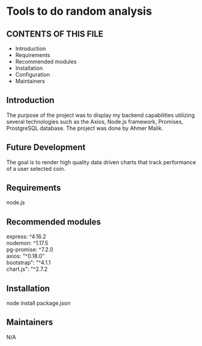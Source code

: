 Tools to do random analysis
========

CONTENTS OF THIS FILE
---------------------

 * Introduction
 * Requirements
 * Recommended modules
 * Installation
 * Configuration
 * Maintainers


Introduction
------------
The purpose of the project was to display my backend capabilities utilizing several technologies such as the Axios, Node.js framework, Promises, ProstgreSQL database. The project was done by Ahmer Malik.

Future Development
------------------

The goal is to render high quality data driven charts that track performance of a user selected coin.

Requirements
------------
node.js <br>


Recommended modules
-------------------

express: ^4.16.2<br>
nodemon: ^1.17.5<br>
pg-promise: ^7.2.0<br>
axios: "^0.18.0"<br>
bootstrap": "^4.1.1<br>
chart.js": "^2.7.2<br>

Installation
------------
node install package.json <br>



Maintainers
-----------
N/A
